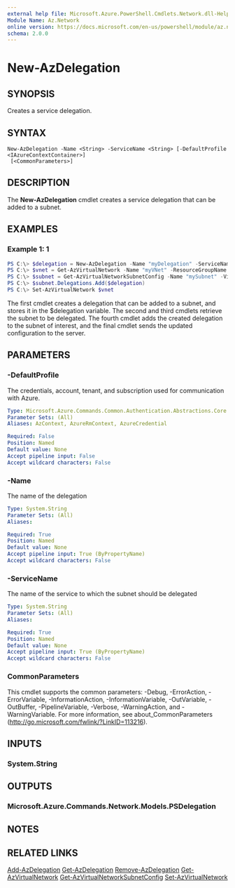 ```yaml
---
external help file: Microsoft.Azure.PowerShell.Cmdlets.Network.dll-Help.xml
Module Name: Az.Network
online version: https://docs.microsoft.com/en-us/powershell/module/az.network/new-azdelegation
schema: 2.0.0
---
```


# New-AzDelegation

## SYNOPSIS
Creates a service delegation.

## SYNTAX

```
New-AzDelegation -Name <String> -ServiceName <String> [-DefaultProfile <IAzureContextContainer>]
 [<CommonParameters>]
```

## DESCRIPTION
The **New-AzDelegation** cmdlet creates a service delegation that can be added to a subnet.

## EXAMPLES

### Example 1: 1
```powershell
PS C:\> $delegation = New-AzDelegation -Name "myDelegation" -ServiceName "Microsoft.Sql/servers"
PS C:\> $vnet = Get-AzVirtualNetwork -Name "myVNet" -ResourceGroupName "myResourceGroup"
PS C:\> $subnet = Get-AzVirtualNetworkSubnetConfig -Name "mySubnet" -VirtualNetwork $vnet
PS C:\> $subnet.Delegations.Add($delegation)
PS C:\> Set-AzVirtualNetwork $vnet
```

The first cmdlet creates a delegation that can be added to a subnet, and stores it in the $delegation variable. The second and third cmdlets retrieve the subnet to be delegated. The fourth cmdlet adds the created delegation to the subnet of interest, and the final cmdlet sends the updated configuration to the server.

## PARAMETERS

### -DefaultProfile
The credentials, account, tenant, and subscription used for communication with Azure.

```yaml
Type: Microsoft.Azure.Commands.Common.Authentication.Abstractions.Core.IAzureContextContainer
Parameter Sets: (All)
Aliases: AzContext, AzureRmContext, AzureCredential

Required: False
Position: Named
Default value: None
Accept pipeline input: False
Accept wildcard characters: False
```

### -Name
The name of the delegation

```yaml
Type: System.String
Parameter Sets: (All)
Aliases:

Required: True
Position: Named
Default value: None
Accept pipeline input: True (ByPropertyName)
Accept wildcard characters: False
```

### -ServiceName
The name of the service to which the subnet should be delegated

```yaml
Type: System.String
Parameter Sets: (All)
Aliases:

Required: True
Position: Named
Default value: None
Accept pipeline input: True (ByPropertyName)
Accept wildcard characters: False
```

### CommonParameters
This cmdlet supports the common parameters: -Debug, -ErrorAction, -ErrorVariable, -InformationAction, -InformationVariable, -OutVariable, -OutBuffer, -PipelineVariable, -Verbose, -WarningAction, and -WarningVariable. For more information, see about_CommonParameters (http://go.microsoft.com/fwlink/?LinkID=113216).

## INPUTS

### System.String

## OUTPUTS

### Microsoft.Azure.Commands.Network.Models.PSDelegation

## NOTES

## RELATED LINKS

[Add-AzDelegation](./Add-AzDelegation.md)
[Get-AzDelegation](./Get-AzDelegation.md)
[Remove-AzDelegation](./Remove-AzDelegation.md)
[Get-AzVirtualNetwork](./Get-AzVirtualNetwork.md)
[Get-AzVirtualNetworkSubnetConfig](./Get-AzVirtualNetworkSubnetConfig.md)
[Set-AzVirtualNetwork](./Set-AzVirtualNetwork.md)